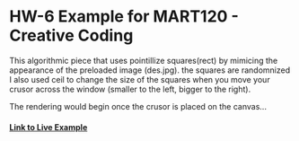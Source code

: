 # HW-6 Example for MART120 - Creative Coding

This algorithmic piece that uses pointillize squares(rect) by mimicing the appearance of the preloaded image (des.jpg). the squares are randomnized I also used ceil to change the size of the squares when you move your crusor across the window (smaller to the left, bigger to the right).

The rendering would begin once the crusor is placed on the canvas...

#### [Link to Live Example](https://yewtreedesign.github.io/120-work/hw-6/)

